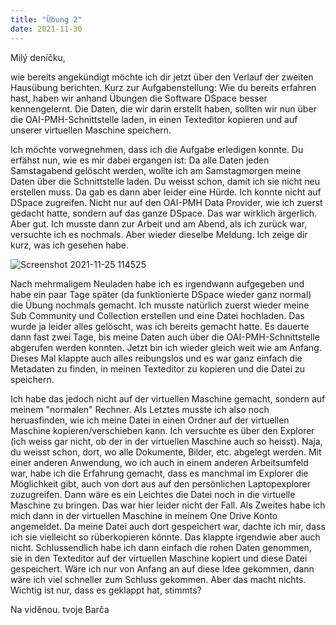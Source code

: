 ```yaml
---
title: "Übung 2"
date: 2021-11-30
---
```


Milý deníčku,

wie bereits angekündigt möchte ich dir jetzt über den Verlauf der zweiten Hausübung berichten.
Kurz zur Aufgabenstellung:
Wie du bereits erfahren hast, haben wir anhand Übungen die Software DSpace besser kennengelernt. Die Daten, die wir darin erstellt haben, sollten wir nun über die OAI-PMH-Schnittstelle
laden, in einen Texteditor kopieren und auf unserer virtuellen Maschine speichern.

Ich möchte vorwegnehmen, dass ich die Aufgabe erledigen konnte. Du erfähst nun, wie es mir dabei ergangen ist:
Da alle Daten jeden Samstagabend gelöscht werden, wollte ich am Samstagmorgen meine Daten über die Schnittstelle laden. Du weisst schon, damit ich sie nicht neu erstellen muss.
Da gab es dann aber leider eine Hürde. Ich konnte nicht auf DSpace zugreifen. Nicht nur auf den OAI-PMH Data Provider, wie ich zuerst gedacht hatte, sondern auf das ganze DSpace.
Das war wirklich ärgerlich. Aber gut. Ich musste dann zur Arbeit und am Abend, als ich zurück war, versuchte ich es nochmals. Aber wieder dieselbe Meldung. Ich zeige dir kurz, was
ich gesehen habe. 

![Screenshot 2021-11-25 114525](https://user-images.githubusercontent.com/90834630/144018644-067e9c39-fc4c-458f-90eb-d0a4451e9277.png)

Nach mehrmaligem Neuladen habe ich es irgendwann aufgegeben und habe ein paar Tage später (da funktionierte DSpace wieder ganz normal) die Übung nochmals gemacht.
Ich musste natürlich zuerst wieder meine Sub Community und Collection erstellen und eine Datei hochladen. Das wurde ja leider alles gelöscht, was ich bereits gemacht hatte.
Es dauerte dann fast zwei Tage, bis meine Daten auch über die OAI-PMH-Schnittstelle abgerufen werden konnten. 
Jetzt bin ich wieder gleich weit wie am Anfang. Dieses Mal klappte auch alles reibungslos und es war ganz einfach die Metadaten zu finden, in meinen Texteditor zu kopieren und
die Datei zu speichern.

Ich habe das jedoch nicht auf der virtuellen Maschine gemacht, sondern auf meinem "normalen" Rechner. Als Letztes musste ich also noch heruasfinden, wie ich meine Datei in einen
Ordner auf der virtuellen Maschine kopieren/verschieben kann. Ich versuchte es über den Explorer (ich weiss gar nicht, ob der in der virtuellen Maschine auch so heisst). Naja, du
weisst schon, dort, wo alle Dokumente, Bilder, etc. abgelegt werden. Mit einer anderen Anwendung, wo ich auch in einem anderen Arbeitsumfeld war, habe ich die Erfahrung gemacht,
dass es manchmal im Explorer die Möglichkeit gibt, auch von dort aus auf den persönlichen Laptopexplorer zuzugreifen. Dann wäre es ein Leichtes die Datei noch in die virtuelle
Maschine zu bringen. Das war hier leider nicht der Fall. Als Zweites habe ich mich dann in der virtuellen Maschine in meinem One Drive Konto angemeldet. Da meine Datei auch dort
gespeichert war, dachte ich mir, dass ich sie vielleicht so rüberkopieren könnte. Das klappte irgendwie aber auch nicht.
Schlussendlich habe ich dann einfach die rohen Daten genommen, sie in den Texteditor auf der virtuellen Maschine kopiert und diese Datei gespeichert. 
Wäre ich nur von Anfang an auf diese Idee gekommen, dann wäre ich viel schneller zum Schluss gekommen. Aber das macht nichts.
Wichtig ist nur, dass es geklappt hat, stimmts?


Na viděnou.
tvoje Barča
